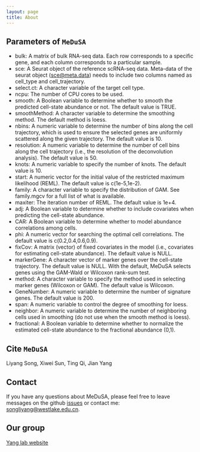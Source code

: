 ```yaml
---
layout: page
title: About
---
```


Parameters of `MeDuSA`
-------------------
- bulk: A matrix of bulk RNA-seq data. Each row corresponds to a specific gene, and each column corresponds to a particular sample.
- sce: A Seurat object of the reference scRNA-seq data. Meta-data of the seurat object (sce@meta.data) needs to include two columns named as cell_type and cell_trajectory.
- select.ct: A character variable of the target cell type.
- ncpu: The number of CPU cores to be used.
- smooth: A Boolean variable to determine whether to smooth the predicted cell-state abundance or not. The default value is TRUE.
- smoothMethod: A character variable to determine the smoothing method. The default method is loess.
- nbins: A numeric variable to determine the number of bins along the cell trajectory, which is used to ensure the selected genes are uniformly scattered along the given trajectory. The default value is 10.
- resolution: A numeric variable to determine the number of cell bins along the cell trajectory (i.e., the resolution of the deconvolution analysis). The default value is 50.
- knots: A numeric variable to specify the number of knots. The default value is 10.
- start: A numeric vector for the initial value of the restricted maximum likelihood (REML). The default value is c(1e-5,1e-2).
- family: A character variable to specify the distribution of GAM. See family.mgcv for a full list of what is available.
- maxiter: The iteration number of REML. The default value is 1e+4.
- adj: A Boolean variable to determine whether to include covariates when predicting the cell-state abundance.
- CAR: A Boolean variable to determine whether to model abundance correlations among cells.
- phi: A numeric vector for searching the optimal cell correlations. The default value is c(0.2,0.4,0.6,0.9).
- fixCov: A matrix (vector) of fixed covariates in the model (i.e., covariates for estimating cell-state abundance). The default value is NULL.
- markerGene: A character vector of marker genes over the cell-state trajectory. The default value is NULL. With the default, MeDuSA selects genes using the GAM-Wald or Wilcoxon rank-sum test.
- method: A character variable to specify the method used in selecting marker genes (Wilcoxon or GAM). The default value is Wilcoxon.
- GeneNumber: A numeric variable to determine the number of signature genes. The default value is 200.
- span: A numeric variable to control the degree of smoothing for loess.
- neighbor: A numeric variable to determine the number of neighboring cells used in smoothing (do not use when the smooth method is loess).
- fractional: A Boolean variable to determine whether to normalize the estimated cell-state abundance to the fractional abundance (0,1).

Cite `MeDuSA`
-------------------
Liyang Song, Xiwei Sun, Ting Qi, Jian Yang

Contact
-------------------
If you have any questions about MeDuSA, please feel free to leave messages on the github [issues](https://github.com/LeonSong1995/MeDuSA/issues) or contact me: songliyang@westlake.edu.cn.

Our group
-------------------
[Yang lab website](https://yanglab.westlake.edu.cn/)
